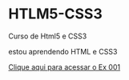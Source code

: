 # HTLM5-CSS3
 Curso de Html5 e CSS3

 estou aprendendo HTML e CSS3
 
<a href= nalbertrock.github.io/HTML-CSS3/EXERCICIOS/ex001/index.html>Clique aqui para acessar o Ex 001</a>